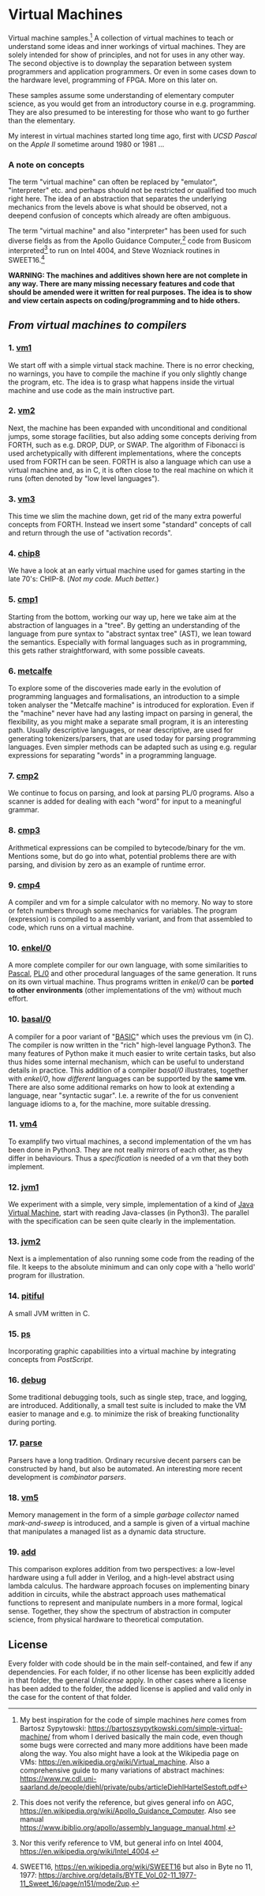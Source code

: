 # Virtual Machines

Virtual machine samples.[^1] A collection of virtual machines to teach
or understand some ideas and inner workings of virtual machines. They are
solely intended for show of principles, and not for uses in any other way.
The second objective is to downplay the separation between system programmers
and application programmers. Or even in some cases down to the hardware level,
programming of FPGA. More on this later on.

[^1]: My best inspiration for the code of simple machines *here* comes from
Bartosz Sypytowski: https://bartoszsypytkowski.com/simple-virtual-machine/
from whom I derived basically the main code, even though some bugs
were corrected and many more additions have been made along the way.
You also might have a look at the Wikipedia page on VMs:
https://en.wikipedia.org/wiki/Virtual_machine. Also a comprehensive
guide to many variations of abstract machines:
https://www.rw.cdl.uni-saarland.de/people/diehl/private/pubs/articleDiehlHartelSestoft.pdf


These samples assume some understanding of elementary computer science,
as you would get from an introductory course in e.g. programming. They are
also presumed to be interesting for those who want to go further than the
elementary.

My interest in virtual machines started long time ago, first with
*UCSD Pascal* on the *Apple II* sometime around 1980 or 1981 ...


### A note on concepts

The term "virtual machine" can often be replaced by "emulator",
"interpreter" etc. and perhaps should not be restricted or qualified too much
right here. The idea of an abstraction that separates the underlying mechanics
from the levels above is what should be observed, not a deepend confusion of
concepts which already are often ambiguous.

The term "virtual machine" and also "interpreter" has been used for such diverse
fields as from the Apollo Guidance Computer,[^2] code from Busicom interpreted[^3]
to run on Intel 4004, and Steve Wozniack routines in SWEET16.[^4]

[^2]: This does not verify the reference, but gives general info on AGC,
https://en.wikipedia.org/wiki/Apollo_Guidance_Computer.
Also see manual https://www.ibiblio.org/apollo/assembly_language_manual.html.

[^3]: Nor this verify reference to VM, but general info on Intel 4004,
https://en.wikipedia.org/wiki/Intel_4004.

[^4]: SWEET16, https://en.wikipedia.org/wiki/SWEET16 but also in Byte no 11, 1977:
https://archive.org/details/BYTE_Vol_02-11_1977-11_Sweet_16/page/n151/mode/2up.

__WARNING: The machines and additives shown here are not complete
in any way. There are many missing necessary features and code that
should be amended were it written for real purposes. The idea is to show
and view certain aspects on coding/programming and to hide others.__



## *From virtual machines to compilers*


### 1. [vm1](/vm1)

We start off with a simple virtual stack machine. There is no error checking,
no warnings, you have to compile the machine if you only slightly change
the program, etc. The idea is to grasp what happens inside the virtual
machine and use code as the main instructive part.


### 2. [vm2](/vm2)

Next, the machine has been expanded with unconditional and conditional jumps,
some storage facilities, but also adding some concepts deriving from FORTH,
such as e.g. DROP, DUP, or SWAP. The algorithm of Fibonacci is used archetypically
with different implementations, where the concepts used from FORTH can be seen.
FORTH is also a language which can use a virtual machine and, as in C, it is
often close to the real machine on which it runs (often denoted by "low level
languages").


### 3. [vm3](/vm3)

This time we slim the machine down, get rid of the many extra powerful
concepts from FORTH. Instead we insert some "standard" concepts of call
and return through the use of "activation records".


### 4. [chip8](/chip8)

We have a look at an early virtual machine used for games starting in the
late 70's: CHIP-8. (*Not my code. Much better.*)


### 5. [cmp1](/cmp1)

Starting from the bottom, working our way up, here we take aim at the abstraction
of languages in a "tree". By getting an understanding of the language from pure
syntax to "abstract syntax tree" (AST), we lean toward the semantics. Especially
with formal languages such as in programming, this gets rather straightforward,
with some possible caveats.


### 6. [metcalfe](/metcalfe)

To explore some of the discoveries made early in the evolution of programming
languages and formalisations, an introduction to a simple token analyser
the "Metcalfe machine" is introduced for exploration. Even if the "machine"
never have had any lasting impact on parsing in general, the flexibility, as
you might make a separate small program, it is an interesting path. Usually
descriptive languages, or near descriptive, are used for generating tokenizers/parsers,
that are used today for parsing programming languages. Even simpler methods
can be adapted such as using e.g. regular expressions for separating "words" in
a programming language.


### 7. [cmp2](/cmp2)

We continue to focus on parsing, and look at parsing PL/0 programs. Also a scanner
is added for dealing with each "word" for input to a meaningful grammar.


### 8. [cmp3](/cmp3)

Arithmetical expressions can be compiled to bytecode/binary for the vm.
Mentions some, but do go into what, potential problems there are with parsing,
and division by zero as an example of runtime error.


### 9. [cmp4](/cmp4)

A compiler and vm for a simple calculator with no memory. No way to store
or fetch numbers through some mechanics for variables. The program (expression)
is compiled to a assembly variant, and from that assembled to code, which
runs on a virtual machine.


### 10. [enkel/0](/enkel0)

A more complete compiler for our own language, with some similarities to
[Pascal](https://en.wikipedia.org/wiki/Pascal_(programming_language)),
[PL/0](https://en.wikipedia.org/wiki/PL/0) and other procedural languages
of the same generation.
It runs on its own virtual machine. Thus programs written in *enkel/0*
can be __ported to other environments__ (other implementations of the vm)
without much effort.


### 10. [basal/0](/basal0)

A compiler for a poor variant of "[BASIC](https://en.wikipedia.org/wiki/BASIC)"
which uses the previous vm (in C). The compiler is now written in the "rich"
high-level language Python3. The many features of Python make it much
easier to write certain tasks, but also thus hides some internal mechanism,
which can be useful to understand details in practice. This addition of a
compiler *basal/0* illustrates, together with *enkel/0*, how *different*
languages can be supported by the __same vm__. There are also some additional
remarks on how to look at extending a language, near "syntactic sugar".
I.e. a rewrite of the for us convenient language idioms to a, for the
machine, more suitable dressing.


### 11. [vm4](/vm4)

To examplify two virtual machines, a second implementation of the vm has
been done in Python3. They are not really mirrors of each other, as
they differ in behaviours. Thus a *specification* is needed of a vm
that they both implement.


### 12. [jvm1](/jvm1)

We experiment with a simple, very simple, implementation of a kind of
[Java Virtual Machine](https://en.wikipedia.org/wiki/Java_virtual_machine),
start with reading Java-classes (in Python3). The parallel with the specification
can be seen quite clearly in the implementation.


### 13. [jvm2](/jvm2)

Next is a implementation of also running some code from the reading of the file.
It keeps to the absolute minimum and can only cope with a 'hello world' program
for illustration.


### 14. [pitiful](/pitiful)

A small JVM written in C.


### 15. [ps](/ps)

Incorporating graphic capabilities into a virtual machine by integrating
concepts from *PostScript*.


### 16. [debug](/debug)

Some traditional debugging tools, such as single step, trace, and logging,
are introduced. Additionally, a small test suite is included to make the
VM easier to manage and e.g. to minimize the risk of breaking functionality
during porting.


### 17. [parse](/parse)

Parsers have a long tradition. Ordinary recursive decent parsers can be
constructed by hand, but also be automated. An interesting more recent
development is *combinator parsers*.


### 18. [vm5](/vm5)

Memory management in the form of a simple *garbage collector* named
*mark-and-sweep* is introduced, and a sample is given of a virtual machine
that manipulates a managed list as a dynamic data structure.


### 19. [add](/add)

This comparison explores addition from two perspectives: a low-level
hardware using a full adder in Verilog, and a high-level
abstract using lambda calculus. The hardware approach focuses
on implementing binary addition in circuits, while the abstract approach
uses mathematical functions to represent and manipulate numbers in a more
formal, logical sense. Together, they show the spectrum of abstraction
in computer science, from physical hardware to theoretical computation.


## License

Every folder with code should be in the main self-contained, and few if any
dependencies. For each folder, if no other license has been explicitly added
in that folder, the general *Unlicense* apply. In other cases where a license
has been added to the folder, the added license is applied and valid only in
the case for the content of that folder.
